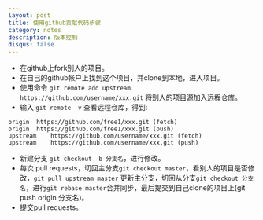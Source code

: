 ```yaml
---
layout: post
title: 使用github贡献代码步骤
category: notes
description: 版本控制
disqus: false
---
```

* 在github上fork别人的项目。
* 在自己的github帐户上找到这个项目，并clone到本地，进入项目。
* 使用命令 `git remote add upstream https://github.com/username/xxx.git` 将别人的项目源加入远程仓库。
* 输入 `git remote -v` 查看远程仓库，得到:

```
origin	https://github.com/free1/xxx.git (fetch)
origin	https://github.com/free1/xxx.git (push)
upstream	https://github.com/username/xxx.git (fetch)
upstream	https://github.com/username/xxx.git (push)
```

* 新建分支  `git checkout -b 分支名`，进行修改。
* 每次 pull requests，切回主分支`git checkout master`，看别人的项目是否修改，`git pull upstream master` 更新主分支，切回从分支`git checkout 分支名`，进行`git rebase master`合并同步，最后提交到自己clone的项目上(git push origin 分支名)。
* 提交pull requests。